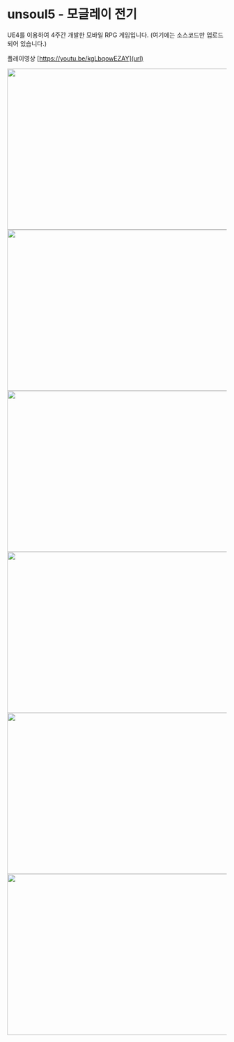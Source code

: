 # unsoul5 - 모글레이 전기

UE4를 이용하여 4주간 개발한 모바일 RPG 게임입니다.
(여기에는 소스코드만 업로드되어 있습니다.)

플레이영상
[https://youtu.be/kgLbqowEZAY](url)

<img src="https://gitlab.com/euntas/unsoul5/uploads/1848994ad25765da30fa8ef3684c67bc/캡처.PNG"  width="700" height="370">
<img src="https://gitlab.com/euntas/unsoul5/uploads/5910001674e72ff692030716c807b86a/그림2.png"  width="700" height="370">
<img src="https://gitlab.com/euntas/unsoul5/uploads/099e652711762fe3e116a54fd4980c6f/그림4.png"  width="700" height="370">
<img src="https://gitlab.com/euntas/unsoul5/uploads/60836f8215fa2d6c44866401a09b1aef/그림6.jpg"  width="700" height="370">
<img src="https://gitlab.com/euntas/unsoul5/uploads/7873b42c3ea44a39dc6db8dabdacab76/그림1.png"  width="700" height="370">
<img src="https://gitlab.com/euntas/unsoul5/uploads/1a3fdc6e692c81a3e5c6736a39bfae9e/그림3.png"  width="700" height="370">